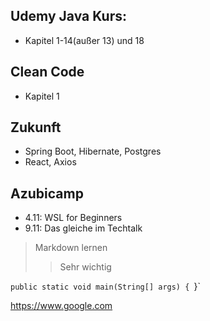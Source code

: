 ## Udemy Java Kurs:

- Kapitel 1-14(außer 13) und 18

## Clean Code

- Kapitel 1

## Zukunft

- Spring Boot, Hibernate, Postgres
- React, Axios

## Azubicamp

- 4.11: WSL for Beginners
- 9.11: Das gleiche im Techtalk


> Markdown lernen
> > Sehr wichtig

`public static void main(String[] args) {
	`}`

<https://www.google.com>



